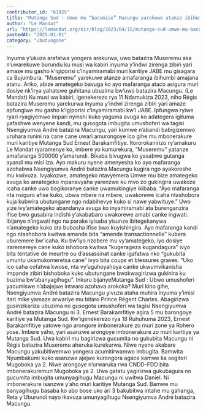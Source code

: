 ```yaml
---
contributor_id: "61825"
title: "Mutanga Sud : Umwe mu “bacumise” Macungu yarekuwe atanze ibihumbi 500"
author: "Le Mandat"
url: "https://lemandat.org/kir/blog/2023/04/15/mutanga-sud-umwe-mu-bacumise-macungu-yarekuwe-atanze-ibihumbi-500/"
postedAt: "2025-01-01"
category: "ubutungane"
---
```


Inyuma y’ukuza arafatwa yongera arekurwa, uwo batazira Museremu asa n’uwarekuwe burundu ku musi wa kabiri inyuma y’indwi zirenga zibiri yari amaze mu gasho k’igiporisi c’inyamiramabi muri karitiye JABE mu gisagara ca Bujumbura. “Museremu” yarekuwe atanze amafaranga ibihumbi amajana atanu. Ariko, abize amategeko bavuga ko ayo mafaranga ataco asigura muri dosiye nk’irya yahatswe guhitana ubuzima bw’uwo batazira Macungu. (Le Mandat)
Ku musi wa kabiri, igenekerezo rya 11 Ndamukiza 2023, niho Régis batazira Museremu yarekurwa inyuma y’indwi zirenga zibiri yari amaze apfungiwe mu gasho k’igiporisi c’inyamiramabi kw’i JABE. Ipfungwa ryiwe ryari ryagiyemwo impari nyinshi kuko yaguma avuga ko adategera igituma yafashwe wenyene kandi, mu gusogota imbugita umushoferi wa tagisi Nsengiyumva André batazira Macungu, yari kumwe n’abandi babigizemwo uruhara runini na cane cane uwari amurongoye ico gihe mu mbonerakure muri karitiye Mutanga Sud Ernest Barakamfitiye. Itororokanirizo ry’amakuru Le Mandat ryaramenye ko, imbere yo kumurekura, “Museremu” yatanze amafaranga 500000 y’amarundi. Bikaba bivugwa ko yasabwe gutanga ayandi mu misi iza. Ayo makuru nyene amenyesha ko ayo mafaranga azohabwa Nsengiyumva André batazira Macungu kugira ngo ayakoreshe mu kwivuza.
Ivyakozwe, amategeko ntavyemera
Umwe mu bize amategeko avuga ko amategeko mpanavyaha yarenzwe ku mvo zo gukingira uwakoze icaha canke uwo bagikoranye canke uwamukingiye ikibaba. “Ayo mafaranga nta nsiguro afise kuko, ubwa mbere na mbere, uwakorewe icaha ntashobora kuja kubwira ubutungane ngo ndabihevye kuko si nawe yabwituye.” Uwo yize ivy’amategeko abandanya avuga ko inyamiramabi ata burenganzira ifise bwo gusabira indishi y’akababaro uwakorewe amabi canke ingwati. Ibijanye n’ingwati ngo na parake iyisaba yisunze ibitegekanywa n’amategeko kuko ata bubasha ifise bwo kuyishingira. Ayo mafaranga kandi ngo ntashobora kwitwa amande bita “amende transactionnelle” kubera uburemere bw’icaha. Ku bw’iyo nzobere mu vy’amategeko, iyo dosiye iraremereye cane kuko ishobora kwitwa “kugerageza kugandagura” ivyo bita tentative de meurtre ou d’assassinat canke igafatwa nko “gukubita umuntu ukamukomeretsa cane” ivyo bita coups et blessures graves. “Uko ico caha cofatwa kwose, nta vy’uguhoyahoya canke ukwumvikanisha impande zibiri bishoboka kuko ubutungane bwokwagirizwa gukinira ku buzima bw’abanyagihugu”.
Inkuru bijanyeMutanga Sud : Ubwo umushoferi yacumiswe n’abajejwe intwaro azohava arokoka?
Muri kino gihe, Nsengiyumva André batazira Macungu yivuza ataha muhira inyuma y’imisi itari mike yamaze arwariye mu bitaro Prince Régent Charles.
Abagirizwa gusinzikariza ubuzima no gusogota umushoferi wa tagisi Nsengiyumva André batazira Macungu ni 3. Ernest Barakamfitiye agira 5 mu barongoye karitiye ya Mutanga Sud. Kw’igenekerezo rya 18 Ruhuhuma 2023, Ernest Barakamfitiye yatowe ngo arongore imbonerakure zo muri zone ya Rohero yose. Imbere yaho, yari asanzwe arongoye imbonerakure zo muri karitiye ya Mutanga Sud. Uwa kabiri mu bagirizwa gucumita no gukubita Macungu ni Régis batazira Museremu aheruka kurekurwa. Niwe nyene akabare Macungu yakubitiwemwo yongera acumitirwamwo imbugita. Bamwita Nyumbakumi kuko asanzwe ajejwe kurongora agace kamwe ka segiteri Mugoboka ya 2. Niwe arongoye n’urwaruka rwa CNDD-FDD bita imbonerakuremuri Mugoboka ya 2. Uwa gatatu yagirizwa gukubagura no gucumita imbugita umunyagihugu Macungu ni uwitwa Daniel. Ni imbonerakure isanzwe y’aho muri karitiye Mutanga Sud.
Bamwe mu banyagihugu basaba ko abo bose uko ari 3 bakubitwa intahe mu gahanga, Reta y’Uburundi nayo ikavuza umunyagihugu Nsengiyumva André batazira Macungu.
